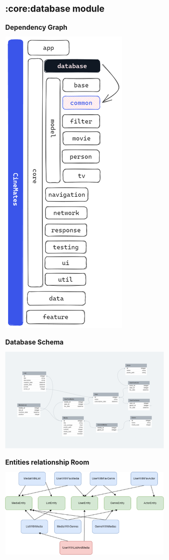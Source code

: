 # :core:database module

## Dependency Graph
![Dependency graph](/docs/images/dep_graph_database.png)

## Database Schema
![Database Schema](/assets/diagrams/database/schema/cinemates_db.png)

## Entities relationship Room
![Entities relationship](/assets/diagrams/database/entities_relations/db_entities_relactions.png)